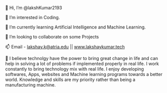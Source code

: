 👋 Hi, I’m @lakshKumar2193

👀 I’m interested in Coding.

🌱 I’m currently learning Artificial Intelligence and Machine Learning.

💞️ I’m looking to collaborate on some Projects

📫 Email - lakshay.k@atria.edu || www.lakshaykumar.tech

💭 I believe technolgy have the power to bring great change in life and can help in solving a lot of problems if implemented properly in real life. I work constantly to bring technology mix with real life. I enjoy developing softwares, Apps, websites and Machine learning programs towards a better world. Knowledge and skills are my priority rather than being a manufacturing machine.
